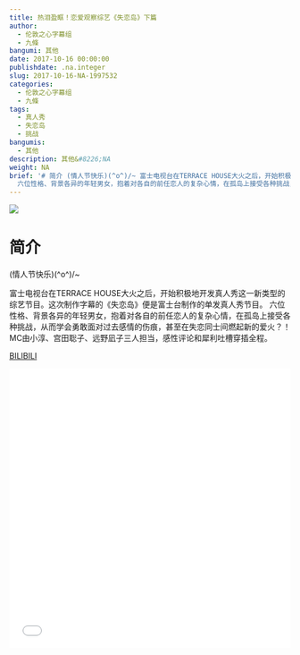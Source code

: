 ```yaml
---
title: 热泪盈眶！恋爱观察综艺《失恋岛》下篇
author:
  - 伦敦之心字幕组
  - 九條
bangumi: 其他
date: 2017-10-16 00:00:00
publishdate: .na.integer
slug: 2017-10-16-NA-1997532
categories:
  - 伦敦之心字幕组
  - 九條
tags:
  - 真人秀
  - 失恋岛
  - 挑战
bangumis:
  - 其他
description: 其他&#8226;NA
weight: NA
brief: '# 简介 (情人节快乐)(^o^)/~ 富士电视台在TERRACE HOUSE大火之后，开始积极地开发真人秀这一新类型的综艺节目。这次制作字幕的《失恋岛》便是富士台制作的单发真人秀节目。
  六位性格、背景各异的年轻男女，抱着对各自的前任恋人的复杂心情，在孤岛上接受各种挑战，从而学会勇敢面对过去感情的伤痕，甚至在失恋同士间燃起新的爱火？！ MC由小淳、宫田聡子、远野凪子三人担当，感性评论和犀利吐槽穿插全程。'
---
```


![](https://i.imgur.com/51wb4tO.jpg)

# 简介  
 (情人节快乐)(^o^)/~


富士电视台在TERRACE HOUSE大火之后，开始积极地开发真人秀这一新类型的综艺节目。这次制作字幕的《失恋岛》便是富士台制作的单发真人秀节目。 六位性格、背景各异的年轻男女，抱着对各自的前任恋人的复杂心情，在孤岛上接受各种挑战，从而学会勇敢面对过去感情的伤痕，甚至在失恋同士间燃起新的爱火？！ MC由小淳、宫田聡子、远野凪子三人担当，感性评论和犀利吐槽穿插全程。

  [BILIBILI](https://www.bilibili.com/video/av1997532/)


<div class="vcontainer">  <iframe class='video' src="//www.bilibili.com/blackboard/player.html?aid=1997532" width="100%" height="500" frameborder="0" allowfullscreen="allowfullscreen"></iframe></div>
